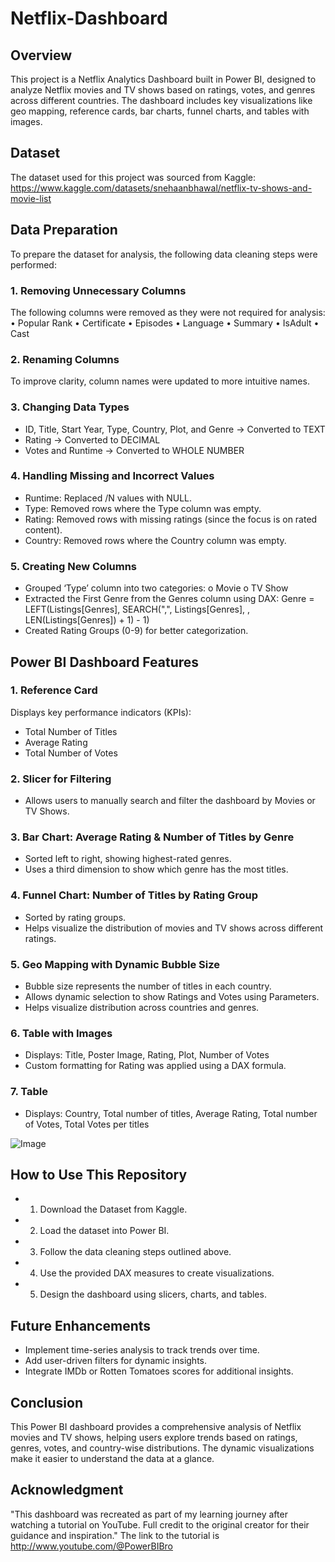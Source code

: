 # Netflix-Dashboard

## Overview
This project is a Netflix Analytics Dashboard built in Power BI, designed to analyze Netflix movies and TV shows based on ratings, votes, and genres across different countries. The dashboard includes key visualizations like geo mapping, reference cards, bar charts, funnel charts, and tables with images.

## Dataset
The dataset used for this project was sourced from Kaggle:
https://www.kaggle.com/datasets/snehaanbhawal/netflix-tv-shows-and-movie-list

## Data Preparation
To prepare the dataset for analysis, the following data cleaning steps were performed:

### 1. Removing Unnecessary Columns
The following columns were removed as they were not required for analysis:
•	Popular Rank
•	Certificate
•	Episodes
•	Language
•	Summary
•	IsAdult
•	Cast

### 2. Renaming Columns
To improve clarity, column names were updated to more intuitive names.

### 3. Changing Data Types
- ID, Title, Start Year, Type, Country, Plot, and Genre → Converted to TEXT
- Rating → Converted to DECIMAL
- Votes and Runtime → Converted to WHOLE NUMBER

### 4. Handling Missing and Incorrect Values
- Runtime: Replaced /N values with NULL.
- Type: Removed rows where the Type column was empty.
- Rating: Removed rows with missing ratings (since the focus is on rated content).
- Country: Removed rows where the Country column was empty.

### 5. Creating New Columns
- Grouped ‘Type’ column into two categories:
o	Movie
o	TV Show
- Extracted the First Genre from the Genres column using DAX:
Genre = LEFT(Listings[Genres], SEARCH(",", Listings[Genres], , LEN(Listings[Genres]) + 1) - 1)
- Created Rating Groups (0-9) for better categorization.

## Power BI Dashboard Features

### 1. Reference Card
Displays key performance indicators (KPIs):
- Total Number of Titles
- Average Rating
- Total Number of Votes

### 2. Slicer for Filtering
- Allows users to manually search and filter the dashboard by Movies or TV Shows.

### 3. Bar Chart: Average Rating & Number of Titles by Genre
- Sorted left to right, showing highest-rated genres.
- Uses a third dimension to show which genre has the most titles.

### 4. Funnel Chart: Number of Titles by Rating Group
- Sorted by rating groups.
- Helps visualize the distribution of movies and TV shows across different ratings.

### 5. Geo Mapping with Dynamic Bubble Size
- Bubble size represents the number of titles in each country.
- Allows dynamic selection to show Ratings and Votes using Parameters.
- Helps visualize distribution across countries and genres.

### 6. Table with Images
- Displays:
Title, Poster Image, Rating, Plot, Number of Votes
- Custom formatting for Rating was applied using a DAX formula.

### 7. Table
- Displays:
  Country, Total number of titles, Average Rating, Total number of Votes, Total Votes per titles

![Image](https://github.com/user-attachments/assets/f1bd2791-37a6-485e-9c15-401a659fa0c9)

## How to Use This Repository
- 1.	Download the Dataset from Kaggle.
- 2.	Load the dataset into Power BI.
- 3.	Follow the data cleaning steps outlined above.
- 4.	Use the provided DAX measures to create visualizations.
- 5.	Design the dashboard using slicers, charts, and tables.

## Future Enhancements
- Implement time-series analysis to track trends over time.
- Add user-driven filters for dynamic insights.
- Integrate IMDb or Rotten Tomatoes scores for additional insights.

## Conclusion
This Power BI dashboard provides a comprehensive analysis of Netflix movies and TV shows, helping users explore trends based on ratings, genres, votes, and country-wise distributions. The dynamic visualizations make it easier to understand the data at a glance.

## Acknowledgment
"This dashboard was recreated as part of my learning journey after watching a tutorial on YouTube. Full credit to the original creator for their guidance and inspiration." The link to the tutorial is http://www.youtube.com/@PowerBIBro


 



